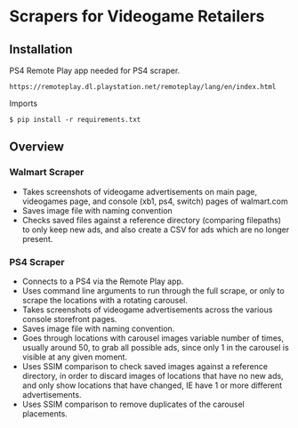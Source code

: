 # Scrapers for Videogame Retailers

## Installation
PS4 Remote Play app needed for PS4 scraper.
```
https://remoteplay.dl.playstation.net/remoteplay/lang/en/index.html
```
Imports
```
$ pip install -r requirements.txt
```

## Overview

### Walmart Scraper
- Takes screenshots of videogame advertisements on main page, videogames page, and console (xb1, ps4, switch) pages of walmart.com
- Saves image file with naming convention
- Checks saved files against a reference directory (comparing filepaths) to only keep new ads, and also create a CSV for ads which are no longer present.

### PS4 Scraper
- Connects to a PS4 via the Remote Play app.
- Uses command line arguments to run through the full scrape, or only to scrape the locations with a rotating carousel.
- Takes screenshots of videogame advertisements across the various console storefront pages.
- Saves image file with naming convention.
- Goes through locations with carousel images variable number of times, usually around 50, to grab all possible ads, since only 1 in the carousel is visible at any given moment.
- Uses SSIM comparison to check saved images against a reference directory, in order to discard images of locations that have no new ads, and only show locations that have changed, IE have 1 or more different advertisements.
- Uses SSIM comparison to remove duplicates of the carousel placements. 
